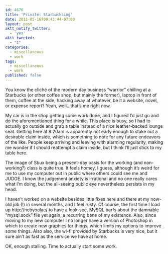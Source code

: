 ```yaml
---
id: 4676
title: 'Private: Starbucksing'
date: 2011-05-16T09:43:44-07:00
layout: post
aktt_notify_twitter:
  - 'yes'
aktt_tweeted:
  - "1"
categories:
  - miscellaneous
  - work
tags:
  - miscellaneous
  - work
published: false
---
```

You know the cliché of the modern day business &#8220;warrior&#8221; chilling at a Starbucks (or other coffee shop, but mainly the former), laptop in front of them, coffee at the side, hacking away at whatever, be it a website, novel, or expense report? Yeah, well&#8230;that&#8217;s me right now.

My car is in the shop getting some work done, and I figured I&#8217;d just go and do the aforementioned thing for a while. This place is busy, so I had to actually go outside and grab a table instead of a nice leather-backed lounge seat. Getting here at 8:20am is apparently not early enough to stake out a desirable claim inside, which is something to note for any future endeavors of the like. People keep arriving and leaving with alarming regularity, making me wonder if I should reattempt a claim inside, but I think I&#8217;ll just stick to my table here.

The image of Sbux being a present-day oasis for the working (and non-working?) class is quite true. It feels homey, I guess, although it&#8217;s weird for me to use my computer out in public where others could see me and JUDGE. I know the judgement anxiety is irrational and no one really cares what I&#8217;m doing, but the all-seeing public eye nevertheless persists in my head.

I haven&#8217;t worked on a website besides little fixes here and there at my now-old job (!) in several months, and I feel rusty. Of course, the first time I load up http://nebyoolae/ to have a look-see, MySQL barfs about the damnable &#8220;mysql.sock&#8221; file yet again, a recurring bane of my existence. Also, since moving to my new computer I no longer have a version of Photoshop in which to create new graphics for things, which limits my options to improve some things. Also also, the wi-fi provided by Starbucks is very nice, but it sure ain&#8217;t as fast as the service we have at home.

OK, enough stalling. Time to actually start some work.

